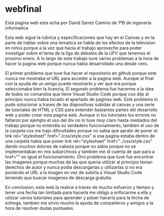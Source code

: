 # webfinal
Esta pagina web esta echa por David Sanez Camino de 1ºB de ingeneria informatica


Esta web sigue la rubrica y especificaciones que hay en el Canvas y en la parte de hablar sobre una tematica se habla de los efectos 
de la television en niños porque a la vez que hacia el trabajo aproveche para poder investigar sobre el tema de la liga de debates de 
la UFV que tenemos el proximo enero.
A lo largo de este trabajo tuve varios problemas a la hora de hacer la pagina web 
porque nunca habia desarrollado una desde cero.

El primer problema que tuve fue hacer el repositorio en github porque este nunca me mostraba el URL 
para acceder a la pagina web. Aunque al final con la ayuda de un amigo puede resolverlo y ver que era porque 
seleccionaba bien la licencia,
El segundo problema fue hacerme a la idea de todos os comandos que tiene Visual Studio Code porque coo dije al principio 
nunca habia tocado el apartado de paginas web. Este problema lo pude solucionar a traves de las diapositivas subidas al canvas 
y una serie de tutoriales de HTML y CSS para entender bastantes partes del desarrollo web y poder crear esta pagina web.
Aunque vi los tutoriales los errores no faltaron por ejemplo el uso del div no lo tuve muy claro hasta mediados del trabajo porque
no entendia su verdadero funcionamiento, tambien el uso de la carpeta css me trajo dificultades porque no sabia que aprate de poner el
 link rel="stylesheet" href="./css/style.css" si esa pagina estaba dentro de una carpeta habia que poner link rel="stylesheet" href="../css/style.css"
 dando muchos dolores de cabeza porque no sabia porque no se implementaban en mis subarchivos y tambien me di cuenta de que para a href="" es igual 
 el funcionamiento.
 Otro problema que tuve fue encontrar las imagenes porque muchas de las que queria utilizar al principio tenian derechos de autor y nunca podia descargarlas
 y utilizarlas si no era poniendo el URL a la imagen en vez de subirla a Visual Studio Code teniendo que buscar imagenes de descarga gratuita.

 En conclusion, esta web la realice a traves de mucho esfuerzo y tiempo y tener una fecha tan limitada para hacerla me obligo a enfocarme a ella 
 y utilizar varios tutoriales para aprender y pdoer hacerla para la fecha de entrega, tambien me sirvio mucho la ayuda de compañeros y amigos a la hora de 
 resolver dudas puntuales. 
 


